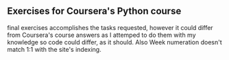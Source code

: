 ## Exercises for Coursera's Python course


final exercises accomplishes the tasks requested, however it could differ from Coursera's course answers as I attemped to do them with my knowledge so code could differ, as it should. Also Week numeration doesn't match 1:1 with the site's indexing.